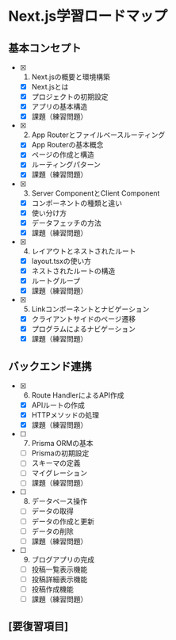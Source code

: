 # Next.js学習ロードマップ

## 基本コンセプト
- [x] 1. Next.jsの概要と環境構築
  - [x] Next.jsとは
  - [x] プロジェクトの初期設定
  - [x] アプリの基本構造
  - [x] 課題（練習問題）
- [x] 2. App Routerとファイルベースルーティング
  - [x] App Routerの基本概念
  - [x] ページの作成と構造
  - [x] ルーティングパターン
  - [x] 課題（練習問題）
- [x] 3. Server ComponentとClient Component
  - [x] コンポーネントの種類と違い
  - [x] 使い分け方
  - [x] データフェッチの方法
  - [x] 課題（練習問題）
- [x] 4. レイアウトとネストされたルート
  - [x] layout.tsxの使い方
  - [x] ネストされたルートの構造
  - [x] ルートグループ
  - [x] 課題（練習問題）
- [x] 5. Linkコンポーネントとナビゲーション
  - [x] クライアントサイドのページ遷移
  - [x] プログラムによるナビゲーション
  - [x] 課題（練習問題）

## バックエンド連携
- [x] 6. Route HandlerによるAPI作成
  - [x] APIルートの作成
  - [x] HTTPメソッドの処理
  - [x] 課題（練習問題）
- [ ] 7. Prisma ORMの基本
  - [ ] Prismaの初期設定
  - [ ] スキーマの定義
  - [ ] マイグレーション
  - [ ] 課題（練習問題）
- [ ] 8. データベース操作
  - [ ] データの取得
  - [ ] データの作成と更新
  - [ ] データの削除
  - [ ] 課題（練習問題）
- [ ] 9. ブログアプリの完成
  - [ ] 投稿一覧表示機能
  - [ ] 投稿詳細表示機能
  - [ ] 投稿作成機能
  - [ ] 課題（練習問題）

## [要復習項目]
